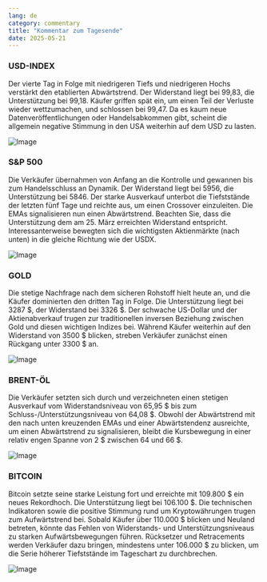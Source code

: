 ```yaml
---
lang: de
category: commentary
title: "Kommentar zum Tagesende"
date: 2025-05-21
---
```


### USD-INDEX

Der vierte Tag in Folge mit niedrigeren Tiefs und niedrigeren Hochs verstärkt den etablierten Abwärtstrend. Der Widerstand liegt bei 99,83, die Unterstützung bei 99,18. Käufer griffen spät ein, um einen Teil der Verluste wieder wettzumachen, und schlossen bei 99,47. Da es kaum neue Datenveröffentlichungen oder Handelsabkommen gibt, scheint die allgemein negative Stimmung in den USA weiterhin auf dem USD zu lasten.

![Image](https://markleighedu.github.io/img/May-2025/21-May-2025/usdindex.jpg)

### S&P 500

Die Verkäufer übernahmen von Anfang an die Kontrolle und gewannen bis zum Handelsschluss an Dynamik. Der Widerstand liegt bei 5956, die Unterstützung bei 5846. Der starke Ausverkauf unterbot die Tiefststände der letzten fünf Tage und reichte aus, um einen Crossover einzuleiten. Die EMAs signalisieren nun einen Abwärtstrend. Beachten Sie, dass die Unterstützung dem am 25. März erreichten Widerstand entspricht. Interessanterweise bewegten sich die wichtigsten Aktienmärkte (nach unten) in die gleiche Richtung wie der USDX.

![Image](https://markleighedu.github.io/img/May-2025/21-May-2025/sp500.jpg)

### GOLD

Die stetige Nachfrage nach dem sicheren Rohstoff hielt heute an, und die Käufer dominierten den dritten Tag in Folge. Die Unterstützung liegt bei 3287 $, der Widerstand bei 3326 $. Der schwache US-Dollar und der Aktienabverkauf trugen zur traditionellen inversen Beziehung zwischen Gold und diesen wichtigen Indizes bei. Während Käufer weiterhin auf den Widerstand von 3500 $ blicken, streben Verkäufer zunächst einen Rückgang unter 3300 $ an.

![Image](https://markleighedu.github.io/img/May-2025/21-May-2025/gold.jpg)

### BRENT-ÖL

Die Verkäufer setzten sich durch und verzeichneten einen stetigen Ausverkauf vom Widerstandsniveau von 65,95 $ bis zum Schluss-/Unterstützungsniveau von 64,08 $. Obwohl der Abwärtstrend mit den nach unten kreuzenden EMAs und einer Abwärtstendenz ausreichte, um einen Abwärtstrend zu signalisieren, bleibt die Kursbewegung in einer relativ engen Spanne von 2 $ zwischen 64 und 66 $.

![Image](https://markleighedu.github.io/img/May-2025/21-May-2025/brentoil.jpg)

### BITCOIN

Bitcoin setzte seine starke Leistung fort und erreichte mit 109.800 $ ein neues Rekordhoch. Die Unterstützung liegt bei 106.100 $. Die technischen Indikatoren sowie die positive Stimmung rund um Kryptowährungen trugen zum Aufwärtstrend bei. Sobald Käufer über 110.000 $ blicken und Neuland betreten, könnte das Fehlen von Widerstands- und Unterstützungsniveaus zu starken Aufwärtsbewegungen führen. Rücksetzer und Retracements werden Verkäufer dazu bringen, mindestens unter 106.000 $ zu blicken, um die Serie höherer Tiefststände im Tageschart zu durchbrechen.

![Image](https://markleighedu.github.io/img/May-2025/21-May-2025/bitcoin.jpg)

